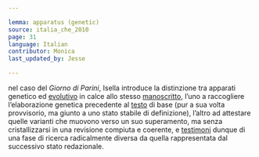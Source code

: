 ```yaml
---

lemma: apparatus (genetic)
source: italia_che_2010
page: 31
language: Italian
contributor: Monica
last_updated_by: Jesse

---
```


nel caso del _Giorno di Parini_, Isella introduce la distinzione tra apparati genetico ed [evolutivo](apparatusEvolutionary.html) in calce allo stesso [manoscritto](manuscript.html), l’uno a raccogliere l’elaborazione genetica precedente al [testo](text.html) di base (pur a sua volta provvisorio, ma giunto a uno stato stabile di definizione), l’altro ad attestare quelle varianti che muovono verso un suo superamento, ma senza cristallizzarsi in una revisione compiuta e coerente, e [testimoni](witness.html) dunque di una fase di ricerca radicalmente diversa da quella rappresentata dal successivo stato redazionale.
